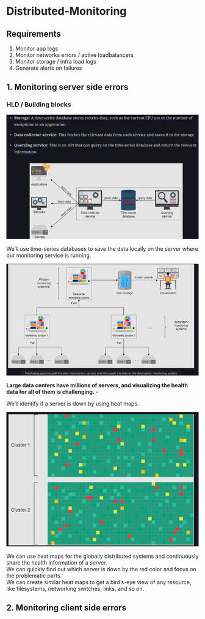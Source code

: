 # Distributed-Monitoring

## Requirements

1. Monitor app logs
2. Monitor networks errors / active loadbalancers
3. Monitor storage / infra load logs
4. Generate alerts on failures

## 1. Monitoring server side errors

### HLD / Building blocks

![alt text](PNG/dm1.PNG "Title")  

We’ll use time-series databases to save the data locally on the server where our monitoring service is running.  

![alt text](PNG/dm2.PNG "Title") 

**Large data centers have millions of servers, and visualizing the health data for all of them is challenging.** - 

We’ll identify if a server is down by using heat maps.  

![alt text](PNG/dm3.PNG "Title")   

We can use heat maps for the globally distributed systems and continuously share the health information of a server.  
We can quickly find out which server is down by the red color and focus on the problematic parts.  
We can create similar heat maps to get a bird’s-eye view of any resource, like filesystems, networking switches, links, and so on.  

## 2. Monitoring client side errors  
